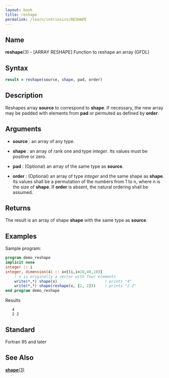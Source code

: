 ```yaml
---
layout: book
title: reshape
permalink: /learn/intrinsics/RESHAPE
---
```

## __Name__

__reshape__(3) - \[ARRAY RESHAPE\] Function to reshape an array
(GFDL)

## __Syntax__
```fortran
result = reshape(source, shape, pad, order)
```
## __Description__

Reshapes array __source__ to correspond to __shape__. If necessary, the new
array may be padded with elements from __pad__ or permuted as defined by
__order__.

## __Arguments__

  - __source__
    : an array of any type.

  - __shape__
    : an array of rank one and type _integer_. Its values must be positive
    or zero.

  - __pad__
    : (Optional) an array of the same type as __source__.

  - __order__
    : (Optional) an array of type _integer_ and the same shape as __shape__. Its
    values shall be a permutation of the numbers from 1 to n, where n is
    the size of __shape__. If __order__ is absent, the natural ordering shall be
    assumed.

## __Returns__

The result is an array of shape __shape__ with the same type as __source__.

## __Examples__

Sample program:

```fortran
program demo_reshape
implicit none
integer :: i
integer, dimension(4) :: x=[(i,i=10,40,10)]
    ! x is originally a vector with four elements
    write(*,*) shape(x)                     ! prints "4"
    write(*,*) shape(reshape(x, [2, 2]))    ! prints "2 2"
end program demo_reshape
```
Results
```text
   4
   2 2
```
## __Standard__

Fortran 95 and later

## __See Also__

[__shape__(3)](SHAPE)
